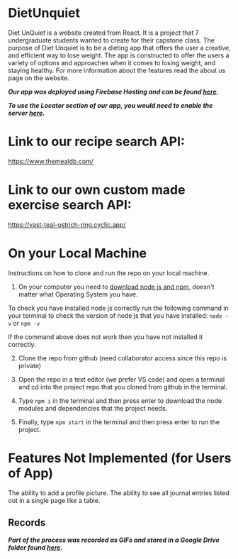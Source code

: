 # DietUnquiet
Diet UnQuiet is a website created from React. It is a project that 7 undergraduate students wanted to create for their capstone class.
The purpose of Diet Unquiet is to be a dieting app that offers the user a creative, and efficient way to lose weight. The app is constructed to offer the users a variety of options and approaches when it comes to losing weight, and staying healthy. For more information about the features read the about us page on the website.

__*Our app was deployed using Firebase Hosting and can be found [here](https://capstone-e3196.web.app/).*__


__*To use the Locator section of our app, you would need to enable the server [here](https://cors-anywhere.herokuapp.com/corsdemo).*__

# Link to our recipe search API:
https://www.themealdb.com/ 

# Link to our own custom made exercise search API:
https://vast-teal-ostrich-ring.cyclic.app/ 


# On your Local Machine
Instructions on how to clone and run the repo on your local machine. 
1) On your computer you need to [download node js and npm](https://kinsta.com/blog/how-to-install-node-js/), doesn't matter what Operating System you have.

To check you have installed node js correctly run the following command in your terminal to check the version of node js that you have installed: ```node -v``` or ```npm -v```

If the command above does not work then you have not installed it correctly.

2) Clone the repo from github (need collaborator access since this repo is private)

3) Open the repo in a text editor (we prefer VS code) and open a terminal and cd into the project repo that you cloned from github in the terminal.

4) Type ```npm i``` in the terminal and then press enter to download the node modules and dependencies that the project needs.

5) Finally, type ```npm start``` in the terminal and then press enter to run the project.

# Features Not Implemented (for Users of App)
The ability to add a profile picture.
The ability to see all journal entries listed out in a single page like a table.

## Records

__*Part of the process was recorded as GIFs and stored in a Google Drive folder found [here](https://drive.google.com/drive/folders/1BX2dbai-vGp57KZWdIE-q1yH96polPUE?usp=sharing).*__
